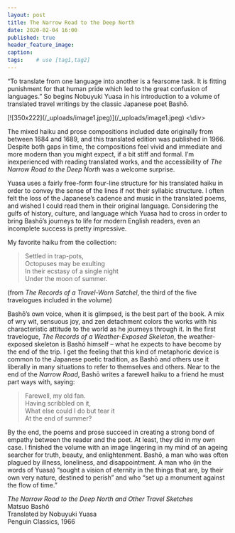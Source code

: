 ```yaml
---
layout: post
title: The Narrow Road to the Deep North
date: 2020-02-04 16:00
published: true
header_feature_image:
caption:
tags:    # use [tag1,tag2]
---
```


“To translate from one language into another is a fearsome task. It is fitting punishment for that human pride which led to the great confusion of languages.”  So begins Nobuyuki Yuasa in his introduction to a volume of translated travel writings by the classic Japanese poet Bashō.

<div class="smallimage">
[![350x222](/_uploads/image1.jpeg)](/_uploads/image1.jpeg)
<\div>

The mixed haiku and prose compositions included date originally from between 1684 and 1689, and this translated edition was published in 1966.  Despite both gaps in time, the compositions feel vivid and immediate and more modern than you might expect, if a bit stiff and formal.  I’m inexperienced with reading translated works, and the accessibility of _The Narrow Road to the Deep North_ was a welcome surprise.  

Yuasa uses a fairly free-form four-line structure for his translated haiku in order to convey the sense of the lines if not their syllabic structure.  I often felt the loss of the Japanese’s cadence and music in the translated poems, and wished I could read them in their original language.  Considering the gulfs of history, culture, and language which Yuasa had to cross in order to bring Bashō’s journeys to life for modern English readers, even an incomplete success is pretty impressive.

My favorite haiku from the collection:

>Settled in trap-pots,  
Octopuses may be exulting  
In their ecstasy of a single night  
Under the moon of summer.

(from _The Records of a Travel-Worn Satchel_, the third of the five travelogues included in the volume)

Bashō’s own voice, when it is glimpsed, is the best part of the book.  A mix of wry wit, sensuous joy, and zen detachment colors the works with his characteristic attitude to the world as he journeys through it.  In the first travelogue, _The Records of a Weather-Exposed Skeleton_, the weather-exposed skeleton is Bashō himself – what he expects to have become by the end of the trip.  I get the feeling that this kind of metaphoric device is common to the Japanese poetic tradition, as Bashō and others use it liberally in many situations to refer to themselves and others.  Near to the end of the _Narrow Road_, Bashō writes a farewell haiku to a friend he must part ways with, saying:

>Farewell, my old fan.  
Having scribbled on it,  
What else could I do but tear it  
At the end of summer?

By the end, the poems and prose succeed in creating a strong bond of empathy between the reader and the poet.  At least, they did in my own case.  I finished the volume with an image lingering in my mind of an ageing searcher for truth, beauty, and enlightenment.  Bashō, a man who was often plagued by illness, loneliness, and disappointment.  A man who (in the words of Yuasa) “sought a vision of eternity in the things that are, by their own very nature, destined to perish” and who “set up a monument against the flow of time.”

_The Narrow Road to the Deep North and Other Travel Sketches_  
Matsuo Bashō  
Translated by Nobuyuki Yuasa  
Penguin Classics, 1966
